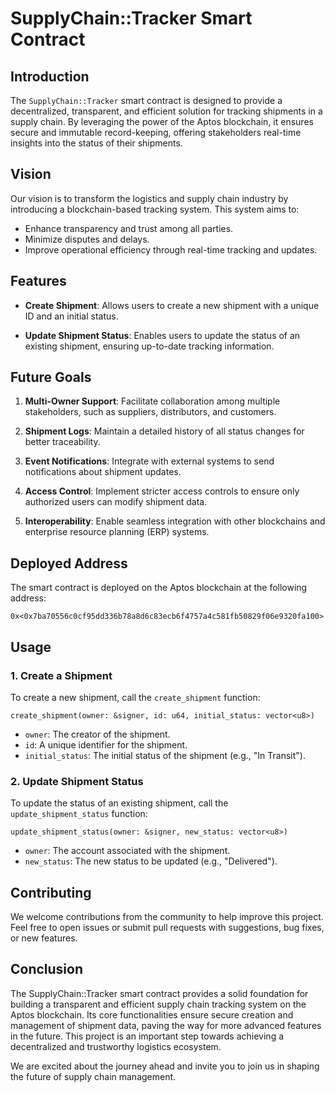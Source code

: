 

# SupplyChain::Tracker Smart Contract

## Introduction

The `SupplyChain::Tracker` smart contract is designed to provide a decentralized, transparent, and efficient solution for tracking shipments in a supply chain. By leveraging the power of the Aptos blockchain, it ensures secure and immutable record-keeping, offering stakeholders real-time insights into the status of their shipments.

## Vision

Our vision is to transform the logistics and supply chain industry by introducing a blockchain-based tracking system. This system aims to:
- Enhance transparency and trust among all parties.
- Minimize disputes and delays.
- Improve operational efficiency through real-time tracking and updates.

## Features

- **Create Shipment**: 
  Allows users to create a new shipment with a unique ID and an initial status.
  
- **Update Shipment Status**: 
  Enables users to update the status of an existing shipment, ensuring up-to-date tracking information.

## Future Goals

1. **Multi-Owner Support**: 
   Facilitate collaboration among multiple stakeholders, such as suppliers, distributors, and customers.
   
2. **Shipment Logs**: 
   Maintain a detailed history of all status changes for better traceability.
   
3. **Event Notifications**: 
   Integrate with external systems to send notifications about shipment updates.
   
4. **Access Control**: 
   Implement stricter access controls to ensure only authorized users can modify shipment data.
   
5. **Interoperability**: 
   Enable seamless integration with other blockchains and enterprise resource planning (ERP) systems.

## Deployed Address

The smart contract is deployed on the Aptos blockchain at the following address:

```
0x<0x7ba70556c0cf95dd336b78a8d6c83ecb6f4757a4c581fb50829f06e9320fa100>
```


## Usage

### 1. Create a Shipment
To create a new shipment, call the `create_shipment` function:
```move
create_shipment(owner: &signer, id: u64, initial_status: vector<u8>)
```
- `owner`: The creator of the shipment.
- `id`: A unique identifier for the shipment.
- `initial_status`: The initial status of the shipment (e.g., "In Transit").

### 2. Update Shipment Status
To update the status of an existing shipment, call the `update_shipment_status` function:
```move
update_shipment_status(owner: &signer, new_status: vector<u8>)
```
- `owner`: The account associated with the shipment.
- `new_status`: The new status to be updated (e.g., "Delivered").

## Contributing

We welcome contributions from the community to help improve this project. Feel free to open issues or submit pull requests with suggestions, bug fixes, or new features.


## Conclusion

The SupplyChain::Tracker smart contract provides a solid foundation for building a transparent and efficient supply chain tracking system on the Aptos blockchain. Its core functionalities ensure secure creation and management of shipment data, paving the way for more advanced features in the future. This project is an important step towards achieving a decentralized and trustworthy logistics ecosystem.

We are excited about the journey ahead and invite you to join us in shaping the future of supply chain management.

